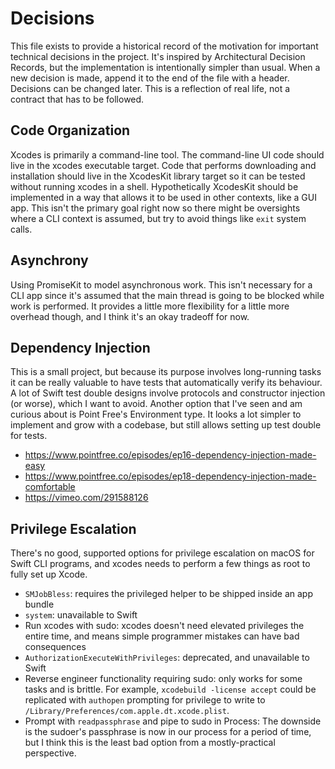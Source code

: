 # Decisions

This file exists to provide a historical record of the motivation for important technical decisions in the project. It's inspired by Architectural Decision Records, but the implementation is intentionally simpler than usual. When a new decision is made, append it to the end of the file with a header. Decisions can be changed later. This is a reflection of real life, not a contract that has to be followed.

## Code Organization

Xcodes is primarily a command-line tool. The command-line UI code should live in the xcodes executable target. Code that performs downloading and installation should live in the XcodesKit library target so it can be tested without running xcodes in a shell. Hypothetically XcodesKit should be implemented in a way that allows it to be used in other contexts, like a GUI app. This isn't the primary goal right now so there might be oversights where a CLI context is assumed, but try to avoid things like `exit` system calls.

## Asynchrony

Using PromiseKit to model asynchronous work. This isn't necessary for a CLI app since it's assumed that the main thread is going to be blocked while work is performed. It provides a little more flexibility for a little more overhead though, and I think it's an okay tradeoff for now.

## Dependency Injection

This is a small project, but because its purpose involves long-running tasks it can be really valuable to have tests that automatically verify its behaviour. A lot of Swift test double designs involve protocols and constructor injection (or worse), which I want to avoid. Another option that I've seen and am curious about is Point Free's Environment type. It looks a lot simpler to implement and grow with a codebase, but still allows setting up test double for tests.

- https://www.pointfree.co/episodes/ep16-dependency-injection-made-easy
- https://www.pointfree.co/episodes/ep18-dependency-injection-made-comfortable
- https://vimeo.com/291588126

## Privilege Escalation

There's no good, supported options for privilege escalation on macOS for Swift CLI programs, and xcodes needs to perform a few things as root to fully set up Xcode.

- `SMJobBless`: requires the privileged helper to be shipped inside an app bundle
- `system`: unavailable to Swift
- Run xcodes with sudo: xcodes doesn't need elevated privileges the entire time, and means simple programmer mistakes can have bad consequences
- `AuthorizationExecuteWithPrivileges`: deprecated, and unavailable to Swift
- Reverse engineer functionality requiring sudo: only works for some tasks and is brittle. For example, `xcodebuild -license accept` could be replicated with `authopen` prompting for privilege to write to `/Library/Preferences/com.apple.dt.xcode.plist`.
- Prompt with `readpassphrase` and pipe to sudo in Process: The downside is the sudoer's passphrase is now in our process for a period of time, but I think this is the least bad option from a mostly-practical perspective.
